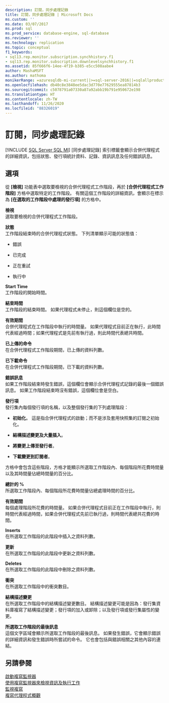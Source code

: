 ```yaml
---
description: 訂閱，同步處理記錄
title: 訂閱，同步處理記錄 | Microsoft Docs
ms.custom: ''
ms.date: 03/07/2017
ms.prod: sql
ms.prod_service: database-engine, sql-database
ms.reviewer: ''
ms.technology: replication
ms.topic: conceptual
f1_keywords:
- sql13.rep.monitor.subscription.synchhistory.f1
- sql13.rep.monitor.subscription.downlevelsynchhistory.f1
ms.assetid: 85f666f6-14ee-4f19-b385-e5cc508aabe4
author: MashaMSFT
ms.author: mathoma
monikerRange: =azuresqldb-mi-current||>=sql-server-2016||=sqlallproducts-allversions
ms.openlocfilehash: db40c8e3848ee5dac3d770e77629555ea87814b3
ms.sourcegitcommit: c5078791a07330a87a92abb19b791e950672e198
ms.translationtype: HT
ms.contentlocale: zh-TW
ms.lasthandoff: 11/26/2020
ms.locfileid: "88326019"
---
```

# <a name="subscription-synchronization-history"></a>訂閱，同步處理記錄
[!INCLUDE [SQL Server SQL MI](../../includes/applies-to-version/sql-asdbmi.md)]
   [同步處理記錄] 索引標籤會顯示合併代理程式的詳細資訊，包括狀態、發行項統計資料、記錄、資訊訊息及任何錯誤訊息。  
  
## <a name="options"></a>選項  
 從 **[檢視]** 功能表中選取要檢視的合併代理程式工作階段，再於 **[合併代理程式工作階段]** 方格中選取特定的工作階段。 有關這個工作階段的詳細資訊，會顯示在標示為 **[在選取的工作階段中處理的發行項]** 的方格中。  
  
 **檢視**  
 選取要檢視的合併代理程式工作階段。  
  
 **狀態**  
 工作階段結束時的合併代理程式狀態。 下列清單顯示可能的狀態值：  
  
-   錯誤  
  
-   已完成  
  
-   正在重試  
  
-   執行中  
  
 **Start Time**  
 工作階段的開始時間。  
  
 **結束時間**  
 工作階段的結束時間。 如果代理程式未停止，則這個欄位是空的。  
  
 **有效期間**  
 合併代理程式在工作階段中執行的時間量。 如果代理程式目前正在執行，此時間代表經過時間；如果代理程式是先前有執行過，則此時間代表總共時間。  
  
 **已上傳的命令**  
 在合併代理程式工作階段期間，已上傳的資料列數。  
  
 **已下載命令**  
 在合併代理程式工作階段期間，已下載的資料列數。  
  
 **錯誤訊息**  
 如果工作階段結束時發生錯誤，這個欄位會顯示合併代理程式記錄的最後一個錯誤訊息。 如果工作階段結束時沒有錯誤，這個欄位會是空白。  
  
 **發行項**  
 發行集內每個發行項的名稱，以及整個發行集的下列處理階段：  
  
-   **初始化**。 這是指合併代理程式的啟動；而不是涉及套用快照集的訂閱之初始化。  
  
-   **結構描述變更及大量插入**。  
  
-   **將變更上傳至發行者**。  
  
-   **下載變更到訂閱者**。  
  
 方格中會包含這些階段，方格才能顯示所選取工作階段內、每個階段所花費時間量以及其時間量佔總時間量的百分比。  
  
 **總計的 %**  
 所選取工作階段內、每個階段所花費時間量佔總處理時間的百分比。  
  
 **有效期間**  
 每個處理階段所花費的時間量。 如果合併代理程式目前正在工作階段中執行，則時間代表經過時間，如果合併代理程式先前已執行過，則時間代表總共花費的時間。  
  
 **Inserts**  
 在所選取工作階段的此階段中插入之資料列數。  
  
 **更新**  
 在所選取工作階段的此階段中更新之資料列數。  
  
 **Deletes**  
 在所選取工作階段的此階段中刪除之資料列數。  
  
 **衝突**  
 在所選取工作階段中的衝突數目。  
  
 **結構描述變更**  
 在所選取工作階段中的結構描述變更數目。 結構描述變更可能是因為：發行集資料庫複寫了結構描述變更；發行項的加入或卸除；以及發行項或發行集屬性的變更。  
  
 **所選取工作階段的最後訊息**  
 這個文字區域會顯示所選取工作階段的最後訊息。 如果發生錯誤，它會顯示錯誤的詳細資訊和發生錯誤時所嘗試的命令。 它也會包括與錯誤相關之其他內容的連結。  
  
## <a name="see-also"></a>另請參閱  
 [啟動複寫監視器](../../relational-databases/replication/monitor/start-the-replication-monitor.md)   
 [使用複寫監視器來檢視資訊及執行工作](../../relational-databases/replication/monitor/view-information-and-perform-tasks-replication-monitor.md)   
 [監視複寫](../../relational-databases/replication/monitor/monitoring-replication.md)   
 [複寫代理程式概觀](../../relational-databases/replication/agents/replication-agents-overview.md)  
  
  
